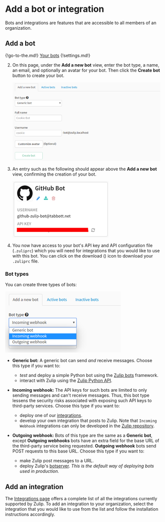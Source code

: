 # Add a bot or integration

Bots and integrations are features that are accessible to all members of an organization.

## Add a bot

{!go-to-the.md!} [Your bots](/#settings/your-bots)
{!settings.md!}

2. On this page, under the **Add a new bot** view, enter the bot type,
   a name, an email, and optionally an avatar for your bot.
   Then click the **Create bot** button to create your bot.

    ![Bots page](/static/images/help/add_a_new_bot.png)

3. An entry such as the following should appear above the **Add a new bot** view, confirming
the creation of your bot.

    ![Example bot](/static/images/help/bot_example.png)

4. You now have access to your bot's API key and API
configuration file (`.zuliprc`) which you will need for integrations that you would like
to use with this bot. You can click on the download
(<i class="icon-vector-download-alt"></i>) icon to download your `.zuliprc` file.

### Bot types

You can create three types of bots:

![Bot types](/static/images/help/bot_types.png)

* **Generic bot:** A generic bot can send *and* receive messages.
  Choose this type if you want to:
    * *test* and deploy a simple Python bot using the [Zulip bots](
      https://github.com/zulip/python-zulip-api/tree/master/zulip_bots) framework.
    * interact with Zulip using the [Zulip Python API](
      https://github.com/zulip/python-zulip-api/tree/master/zulip).

* **Incoming webhook:**  The API keys for such bots are limited to
  only sending messages and can't receive messages. Thus, this bot
  type lessens the security risks associated with exposing such API
  keys to third-party services.
  Choose this type if you want to:
    * deploy one of our [integrations](/integrations).
    * develop your own integration that posts to Zulip. Note that
      `Incoming Webhook` integrations can only be developed in the [Zulip repository](
      https://github.com/zulip/zulip/tree/master/zerver/webhooks).

* **Outgoing webhook:** Bots of this type are the same as a **Generic bot**,
  except **Outgoing webhooks** bots have an extra field for the base URL of the
  third-party service being requested. **Outgoing webhook** bots send POST requests
  to this base URL.
  Choose this type if you want to:
    * make Zulip post messages to a URL.
    * deploy Zulip's [botserver](https://github.com/zulip/python-zulip-api/tree/master/zulip_botserver).
      *This is the default way of deploying bots used in production.*

## Add an integration

The [Integrations page](/integrations) offers a complete list of all the
integrations currently supported by Zulip. To add an integration to your
organization, select the integration that you would like to use from the list
and follow the installation instructions accordingly.
